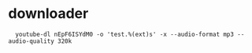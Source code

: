 # downloader

```
  youtube-dl nEpF6ISYdM0 -o 'test.%(ext)s' -x --audio-format mp3 --audio-quality 320k
```
